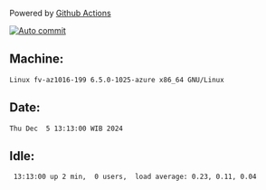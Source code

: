 Powered by [Github Actions](https://github.com/features/actions)

[![Auto commit](https://github.com/hiage/workstation/workflows/Auto%20commit/badge.svg)](https://github.com/hiage/workstation/actions?query=workflow%3A%22Auto+commit%22)

## Machine:
```
Linux fv-az1016-199 6.5.0-1025-azure x86_64 GNU/Linux
```
## Date:
```
Thu Dec  5 13:13:00 WIB 2024
```
## Idle:
```
 13:13:00 up 2 min,  0 users,  load average: 0.23, 0.11, 0.04
```
